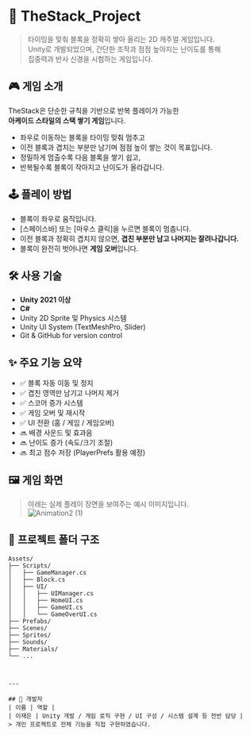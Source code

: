 # 🧱 TheStack_Project

> 타이밍을 맞춰 블록을 정확히 쌓아 올리는 2D 캐주얼 게임입니다.  
> Unity로 개발되었으며, 간단한 조작과 점점 높아지는 난이도를 통해  
> 집중력과 반사 신경을 시험하는 게임입니다.

## 🎮 게임 소개

TheStack은 단순한 규칙을 기반으로 반복 플레이가 가능한  
**아케이드 스타일의 스택 쌓기 게임**입니다.

- 좌우로 이동하는 블록을 타이밍 맞춰 멈추고
- 이전 블록과 겹치는 부분만 남기며 점점 높이 쌓는 것이 목표입니다.
- 정밀하게 멈출수록 다음 블록을 쌓기 쉽고,
- 반복될수록 블록이 작아지고 난이도가 올라갑니다.


## 🕹️ 플레이 방법

- 블록이 좌우로 움직입니다.
- [스페이스바] 또는 [마우스 클릭]을 누르면 블록이 멈춥니다.
- 이전 블록과 정확히 겹치지 않으면, **겹친 부분만 남고 나머지는 잘려나갑니다.**
- 블록이 완전히 벗어나면 **게임 오버**입니다.


## 🛠 사용 기술

- **Unity 2021 이상**
- **C#**
- Unity 2D Sprite 및 Physics 시스템
- Unity UI System (TextMeshPro, Slider)
- Git & GitHub for version control


## ✨ 주요 기능 요약

- ✅ 블록 자동 이동 및 정지
- ✅ 겹친 영역만 남기고 나머지 제거
- ✅ 스코어 증가 시스템
- ✅ 게임 오버 및 재시작
- ✅ UI 전환 (홈 / 게임 / 게임오버)
- 🔜 배경 사운드 및 효과음
- 🔜 난이도 증가 (속도/크기 조절)
- 🔜 최고 점수 저장 (PlayerPrefs 활용 예정)


## 🖼️ 게임 화면

> 아래는 실제 플레이 장면을 보여주는 예시 이미지입니다.  
![Animation2 (1)](https://github.com/user-attachments/assets/83f3075f-da35-40ab-a239-827ad67b7d64)


## 📂 프로젝트 폴더 구조

```plaintext
Assets/
├── Scripts/
│   ├── GameManager.cs
│   ├── Block.cs
│   ├── UI/
│   │   ├── UIManager.cs
│   │   ├── HomeUI.cs
│   │   ├── GameUI.cs
│   │   └── GameOverUI.cs
├── Prefabs/
├── Scenes/
├── Sprites/
├── Sounds/
├── Materials/
└── ...



---

## 👤 개발자
| 이름 | 역할 |
| 이재은 | Unity 개발 / 게임 로직 구현 / UI 구성 / 시스템 설계 등 전반 담당 |
> 개인 프로젝트로 전체 기능을 직접 구현하였습니다.



